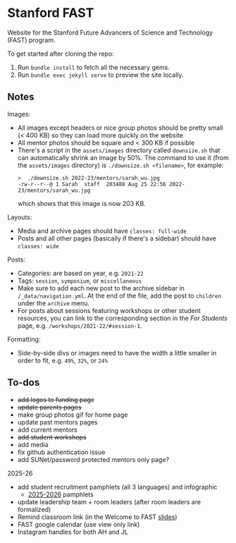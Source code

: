# Stanford FAST

Website for the Stanford Future Advancers of Science and Technology (FAST) program.

To get started after cloning the repo:
1. Run `bundle install` to fetch all the necessary gems.
2. Run `bundle exec jekyll serve` to preview the site locally.


## Notes

Images:
- All images except headers or nice group photos should be pretty small (< 400 KB) so they can load more quickly on the website
- All mentor photos should be square and < 300 KB if possible
- There's a script in the `assets/images` directory called `downsize.sh` that can automatically shrink an image by 50%. The command to use it (from the `assets/images` directory) is `./downsize.sh <filename>`, for example:
  ```
  >  ./downsize.sh 2022-23/mentors/sarah_wu.jpg
  -rw-r--r--@ 1 Sarah  staff  203488 Aug 25 22:56 2022-23/mentors/sarah_wu.jpg
  ```
  which shows that this image is now 203 KB.

Layouts:
- Media and archive pages should have `classes: full-wide`
- Posts and all other pages (basically if there's a sidebar) should have `classes: wide`

Posts:
- Categories: are based on year, e.g. `2021-22`
- Tags: `session`, `symposium`, or `miscellaneous`
- Make sure to add each new post to the archive sidebar in `/_data/navigation.yml`. At the end of the file, add the post to `children` under the `archive` menu.
- For posts about sessions featuring workshops or other student resources, you can link to the corresponding section in the _For Students_ page, e.g. `/workshops/2021-22/#session-1`.

Formatting:
- Side-by-side divs or images need to have the width a little smaller in order to fit, e.g. `49%`, `32%`, or `24%`


## To-dos

- ~~add logos to funding page~~
- ~~update parents pages~~
- make group photos gif for home page
- update past mentors pages
- add current mentors
- ~~add student workshops~~
- add media
- fix github authentication issue
- add SUNet/password protected mentors only page?

2025-26

- add student recruitment pamphlets (all 3 languages) and infographic
    - [2025-2026](https://drive.google.com/drive/folders/1CW8CA4aBONg2wTZ9tMvjg3L4mnKLSLwK?usp=drive_link) pamphlets
- update leadership team + room leaders (after room leaders are formalized)
- Remind classroom link (in the Welcome to FAST [slides](https://docs.google.com/presentation/d/1mzZQMghGGibl8GGZqx_iSiNkdIzFi9nbFsTkBng-RyQ/edit?slide=id.g37b30b9ad7e_1_116#slide=id.g37b30b9ad7e_1_116))
- FAST google calendar (use view only link)
- Instagram handles for both AH and JL
